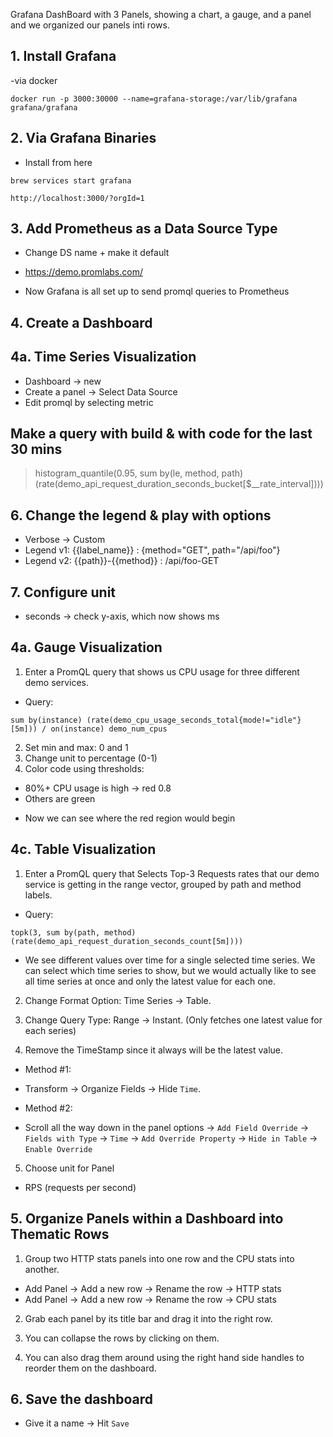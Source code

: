 Grafana DashBoard with 3 Panels, showing a chart, a gauge, and a panel and we organized our panels inti rows.

## 1. Install Grafana

-via docker

```
docker run -p 3000:30000 --name=grafana-storage:/var/lib/grafana grafana/grafana
```

## 2. Via Grafana Binaries

- Install from here

```
brew services start grafana
```

```
http://localhost:3000/?orgId=1
```

## 3. Add Prometheus as a Data Source Type

- Change DS name + make it default

- https://demo.promlabs.com/

- Now Grafana is all set up to send promql queries to Prometheus

## 4. Create a Dashboard

## 4a. Time Series Visualization

- Dashboard -> new
- Create a panel -> Select Data Source
- Edit promql by selecting metric

## Make a query with build & with code for the last 30 mins

> histogram_quantile(0.95, sum by(le, method, path) (rate(demo_api_request_duration_seconds_bucket[$__rate_interval])))

## 6. Change the legend & play with options

- Verbose -> Custom
- Legend v1: {{label_name}} : {method="GET", path="/api/foo"}
- Legend v2: {{path}}-{{method}} : /api/foo-GET

## 7. Configure unit

- seconds -> check y-axis, which now shows ms

## 4a. Gauge Visualization

1. Enter a PromQL query that shows us CPU usage for three different demo services.

- Query:

```
sum by(instance) (rate(demo_cpu_usage_seconds_total{mode!="idle"}[5m])) / on(instance) demo_num_cpus
```

2. Set min and max: 0 and 1
3. Change unit to percentage (0-1)
4. Color code using thresholds:

- 80%+ CPU usage is high -> red 0.8
- Others are green

* Now we can see where the red region would begin

## 4c. Table Visualization

1. Enter a PromQL query that Selects Top-3 Requests rates that our demo service is getting in the range vector, grouped by path and method labels.

- Query:

```
topk(3, sum by(path, method) (rate(demo_api_request_duration_seconds_count[5m])))
```

- We see different values over time for a single selected time series. We can select which time series to show, but we would actually like to see all time series at once and only the latest value for each one.

2. Change Format Option: Time Series -> Table.

3. Change Query Type: Range -> Instant. (Only fetches one latest value for each series)

4. Remove the TimeStamp since it always will be the latest value.

- Method #1:

* Transform -> Organize Fields -> Hide `Time`.

- Method #2:

* Scroll all the way down in the panel options -> `Add Field Override` -> `Fields with Type` -> `Time` -> `Add Override Property` -> `Hide in Table` -> `Enable Override`

5. Choose unit for Panel

- RPS (requests per second)

## 5. Organize Panels within a Dashboard into Thematic Rows

1. Group two HTTP stats panels into one row and the CPU stats into another.

- Add Panel -> Add a new row -> Rename the row -> HTTP stats
- Add Panel -> Add a new row -> Rename the row -> CPU stats

2. Grab each panel by its title bar and drag it into the right row.

3. You can collapse the rows by clicking on them.

4. You can also drag them around using the right hand side handles to reorder them on the dashboard.

## 6. Save the dashboard

- Give it a name -> Hit `Save`
